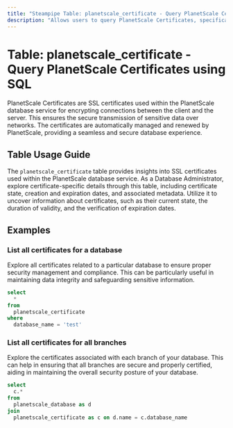 ```yaml
---
title: "Steampipe Table: planetscale_certificate - Query PlanetScale Certificates using SQL"
description: "Allows users to query PlanetScale Certificates, specifically the details of SSL certificates used in PlanetScale database service."
---
```


# Table: planetscale_certificate - Query PlanetScale Certificates using SQL

PlanetScale Certificates are SSL certificates used within the PlanetScale database service for encrypting connections between the client and the server. This ensures the secure transmission of sensitive data over networks. The certificates are automatically managed and renewed by PlanetScale, providing a seamless and secure database experience.

## Table Usage Guide

The `planetscale_certificate` table provides insights into SSL certificates used within the PlanetScale database service. As a Database Administrator, explore certificate-specific details through this table, including certificate state, creation and expiration dates, and associated metadata. Utilize it to uncover information about certificates, such as their current state, the duration of validity, and the verification of expiration dates.

## Examples

### List all certificates for a database
Explore all certificates related to a particular database to ensure proper security management and compliance. This can be particularly useful in maintaining data integrity and safeguarding sensitive information.

```sql
select
  *
from
  planetscale_certificate
where
  database_name = 'test'
```

### List all certificates for all branches
Explore the certificates associated with each branch of your database. This can help in ensuring that all branches are secure and properly certified, aiding in maintaining the overall security posture of your database.

```sql
select
  c.*
from
  planetscale_database as d
join
  planetscale_certificate as c on d.name = c.database_name
```